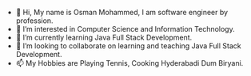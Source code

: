 - 👋 Hi, My name is Osman Mohammed, I am software engineer by profession.
- 👀 I’m interested in Computer Science and Information Technology. 
- 🌱 I’m currently learning Java Full Stack Development.
- 💞️ I’m looking to collaborate on learning and teaching Java Full Stack Development.
- 📫 My Hobbies are Playing Tennis, Cooking Hyderabadi Dum Biryani. 

<!---
Osman-SoftwareEngineer/Osman-SoftwareEngineer is a ✨ special ✨ repository because its `README.md` (this file) appears on your GitHub profile.
You can click the Preview link to take a look at your changes.
--->
